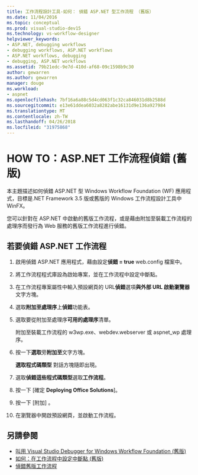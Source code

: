 ```yaml
---
title: 工作流程設計工具-如何： 偵錯 ASP.NET 型工作流程 （舊版）
ms.date: 11/04/2016
ms.topic: conceptual
ms.prod: visual-studio-dev15
ms.technology: vs-workflow-designer
helpviewer_keywords:
- ASP.NET, debugging workflows
- debugging workflows, ASP.NET workflows
- ASP.NET workflows, debugging
- debugging, ASP.NET workflows
ms.assetid: 79b21edc-9e7d-410d-af68-09c1598b9c30
author: gewarren
ms.author: gewarren
manager: douge
ms.workload:
- aspnet
ms.openlocfilehash: 7bf16a6a88c5d4cd063f1c32ca846031d8b2588d
ms.sourcegitcommit: e13e61ddea6032a8282abe16131d9e136a927984
ms.translationtype: MT
ms.contentlocale: zh-TW
ms.lasthandoff: 04/26/2018
ms.locfileid: "31975868"
---
```

# <a name="how-to-debug-aspnet-based-workflows-legacy"></a>HOW TO：ASP.NET 工作流程偵錯 (舊版)

本主題描述如何偵錯 ASP.NET 型 Windows Workflow Foundation (WF) 應用程式，目標是.NET Framework 3.5 版或舊版的 Windows 工作流程設計工具中 WinFX。

您可以針對在 ASP.NET 中啟動的舊版工作流程，或是藉由附加至裝載工作流程的處理序而發行為 Web 服務的舊版工作流程進行偵錯。

## <a name="to-debug-an-aspnet-based-workflow"></a>若要偵錯 ASP.NET 工作流程

1.  啟用偵錯 ASP.NET 應用程式，藉由設定**偵錯 = true** web.config 檔案中。

2.  將工作流程程式庫設為啟始專案，並在工作流程中設定中斷點。

3.  在工作流程專案屬性中輸入預設網頁的 URL**偵錯**選項**與外部 URL 啟動瀏覽器**文字方塊。

4.  選取**附加至處理序**上**偵錯**功能表。

5.  選取要從附加至處理序**可用的處理序**清單。

     附加至裝載工作流程的 w3wp.exe、webdev.webserver 或 aspnet_wp 處理序。

6.  按一下**選取**旁**附加至**文字方塊。

     **選取程式碼類型** 對話方塊隨即出現。

7.  選取**偵錯這些程式碼類型**選取**工作流程**。

8.  按一下 [確定 **Deploying Office Solutions**]。

9. 按一下 [附加] 。

10. 在瀏覽器中開啟預設網頁，並啟動工作流程。

## <a name="see-also"></a>另請參閱

- [叫用 Visual Studio Debugger for Windows Workflow Foundation (舊版)](../workflow-designer/invoking-the-visual-studio-debugger-for-windows-workflow-foundation-legacy.md)
- [如何：在工作流程中設定中斷點 (舊版)](../workflow-designer/how-to-set-breakpoints-in-workflows-legacy.md)
- [偵錯舊版工作流程](../workflow-designer/debugging-legacy-workflows.md)